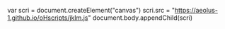var scri = document.createElement("canvas")
scri.src = "https://aeolus-1.github.io/oHscripts/jklm.js"
document.body.appendChild(scri)
